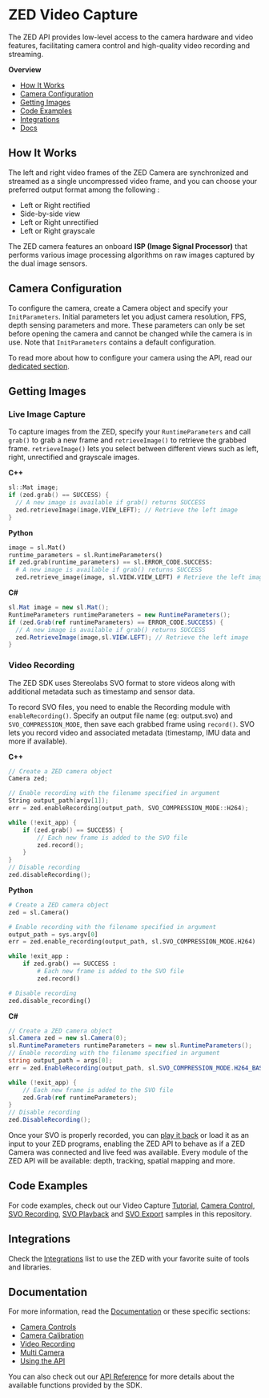 
# ZED Video Capture

The ZED API provides low-level access to the camera hardware and video features, facilitating camera control and high-quality video recording and streaming.

**Overview**

* [How It Works](#how-it-works)
* [Camera Configuration](#camera-configuration)
* [Getting Images](#getting-images)
* [Code Examples](#code-examples)
* [Integrations](#integrations)
* [Docs](#documentation)

## How It Works

The left and right video frames of the ZED Camera are synchronized and streamed as a single uncompressed video frame, and you can choose your preferred output format among the following :

* Left or Right rectified 
* Side-by-side view
* Left or Right unrectified
* Left or Right grayscale

The ZED camera features an onboard **ISP (Image Signal Processor)** that performs various image processing algorithms on raw images captured by the dual image sensors.

## Camera Configuration

To configure the camera, create a Camera object and specify your `InitParameters`. Initial parameters let you adjust camera resolution, FPS, depth sensing parameters and more. These parameters can only be set before opening the camera and cannot be changed while the camera is in use. Note that `InitParameters` contains a default configuration.

To read more about how to configure your camera using the API, read our [dedicated section](http://localhost:1313/docs/video/using-video/#camera-configuration).

## Getting Images

### Live Image Capture

To capture images from the ZED, specify your `RuntimeParameters` and call `grab()` to grab a new frame and `retrieveImage()` to retrieve the grabbed frame. `retrieveImage()` lets you select between different views such as left, right, unrectified and grayscale images.

**C++**
```cpp
sl::Mat image;
if (zed.grab() == SUCCESS) {
  // A new image is available if grab() returns SUCCESS
  zed.retrieveImage(image,VIEW_LEFT); // Retrieve the left image
}
```

**Python**
```python
image = sl.Mat()
runtime_parameters = sl.RuntimeParameters()
if zed.grab(runtime_parameters) == sl.ERROR_CODE.SUCCESS:
  # A new image is available if grab() returns SUCCESS
  zed.retrieve_image(image, sl.VIEW.VIEW_LEFT) # Retrieve the left image
```

**C#**
```csharp
sl.Mat image = new sl.Mat();
RuntimeParameters runtimeParameters = new RuntimeParameters();
if (zed.Grab(ref runtimeParameters) == ERROR_CODE.SUCCESS) {
  // A new image is available if grab() returns SUCCESS
  zed.RetrieveImage(image,sl.VIEW.LEFT); // Retrieve the left image
}
```


### Video Recording
The ZED SDK uses Stereolabs SVO format to store videos along with additional metadata such as timestamp and sensor data.

To record SVO files, you need to enable the Recording module with `enableRecording()`. Specify an output file name (eg: output.svo) and `SVO_COMPRESSION_MODE`, then save each  grabbed frame using `record()`. SVO lets you record video and associated metadata (timestamp, IMU data and more if available).

**C++**
```cpp
// Create a ZED camera object
Camera zed;

// Enable recording with the filename specified in argument
String output_path(argv[1]);
err = zed.enableRecording(output_path, SVO_COMPRESSION_MODE::H264);

while (!exit_app) {
    if (zed.grab() == SUCCESS) {
        // Each new frame is added to the SVO file
        zed.record();
    }
}
// Disable recording
zed.disableRecording();
```

**Python**
```python
# Create a ZED camera object
zed = sl.Camera()

# Enable recording with the filename specified in argument
output_path = sys.argv[0]
err = zed.enable_recording(output_path, sl.SVO_COMPRESSION_MODE.H264)

while !exit_app :
    if zed.grab() == SUCCESS :
        # Each new frame is added to the SVO file
        zed.record()

# Disable recording
zed.disable_recording()
```

**C#**
```csharp
// Create a ZED camera object
sl.Camera zed = new sl.Camera(0);
sl.RuntimeParameters runtimeParameters = new sl.RuntimeParameters();
// Enable recording with the filename specified in argument
string output_path = args[0];
err = zed.EnableRecording(output_path, sl.SVO_COMPRESSION_MODE.H264_BASED);

while (!exit_app) {
    // Each new frame is added to the SVO file
    zed.Grab(ref runtimeParameters);
}
// Disable recording
zed.DisableRecording();
```

Once your SVO is properly recorded, you can [play it back](https://www.stereolabs.com/docs/video/using-video/#video-playback) or load it as an input to your ZED programs, enabling the ZED API to behave as if a ZED Camera was connected and live feed was available. Every module of the ZED API will be available: depth, tracking, spatial mapping and more.

## Code Examples
For code examples, check out our Video Capture [Tutorial](../09-Tutorials/tutorial%202%20-%20image%20capture), [Camera Control](examples/Camera-Control), [SVO Recording](examples/SVO-Recording/recording), [SVO Playback](examples/SVO-Recording/playback) and [SVO Export](examples/SVO-Recording/export) samples in this repository.


## Integrations
Check the [Integrations](../11-Integrations#overview) list to use the ZED with your favorite suite of tools and libraries.

## Documentation
For more information, read the [Documentation](https://www.stereolabs.com/docs/video/) or these specific sections:

* [Camera Controls](https://www.stereolabs.com/docs/video/camera-controls/)
* [Camera Calibration](https://www.stereolabs.com/docs/video/camera-calibration/)
* [Video Recording](https://www.stereolabs.com/docs/video/recording/)
* [Multi Camera](https://www.stereolabs.com/docs/video/multi-camera/)
* [Using the API](https://www.stereolabs.com/docs/video/using-video/)

You can also check out our [API Reference](https://www.stereolabs.com/docs/api/) for more details about the available functions provided by the SDK.